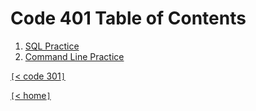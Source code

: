 # Code 401 Table of Contents

1. [SQL Practice](401-01.md)
2. [Command Line Practice](401-02.md)

[`[`< code 301`]`](code301.md)

[`[`< home`]`](README.md)
